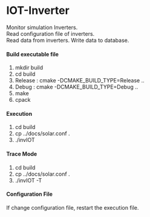 # IOT-Inverter

Monitor simulation Inverters.  
Read configuration file of inverters.  
Read data from inverters. Write data to database.

#### Build executable file

1. mkdir build
2. cd build
3. Release : cmake -DCMAKE_BUILD_TYPE=Release ..
4. Debug :   cmake -DCMAKE_BUILD_TYPE=Debug ..
5. make
6. cpack

#### Execution

1. cd build
2. cp ../docs/solar.conf  .
3. ./invIOT

#### Trace Mode

1. cd build
2. cp ../docs/solar.conf  .
3. ./invIOT -T

#### Configuration File

If change configuration file, restart the execution file. 

